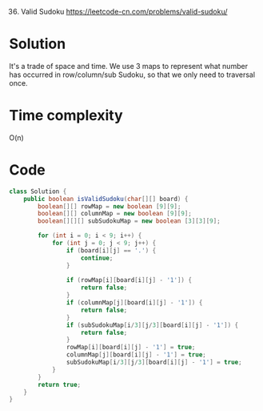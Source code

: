 36. Valid Sudoku
https://leetcode-cn.com/problems/valid-sudoku/

# Solution
It's a trade of space and time. We use 3 maps to represent what number has occurred in row/column/sub Sudoku, so that we only need to traversal once.

# Time complexity
O(n)

# Code
```java
class Solution {
    public boolean isValidSudoku(char[][] board) {
        boolean[][] rowMap = new boolean [9][9];
        boolean[][] columnMap = new boolean [9][9];
        boolean[][][] subSudokuMap = new boolean [3][3][9];

        for (int i = 0; i < 9; i++) {
            for (int j = 0; j < 9; j++) {
                if (board[i][j] == '.') {
                    continue;
                }
                
                if (rowMap[i][board[i][j] - '1']) {
                    return false;
                }
                if (columnMap[j][board[i][j] - '1']) {
                    return false;
                }
                if (subSudokuMap[i/3][j/3][board[i][j] - '1']) {
                    return false;
                }
                rowMap[i][board[i][j] - '1'] = true;
                columnMap[j][board[i][j] - '1'] = true;
                subSudokuMap[i/3][j/3][board[i][j] - '1'] = true;
            }
        }
        return true;
    }
}
```